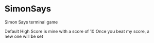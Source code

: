 # SimonSays
Simon Says terminal game

Default High Score is mine with a score of 10
Once you beat my score, a new one will be set

